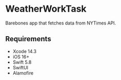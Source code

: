 # WeatherWorkTask

Barebones app that fetches data from NYTimes API.

## Requirements

- Xcode 14.3
- iOS 16+
- Swift 5.8
- SwiftUI
- Alamofire
